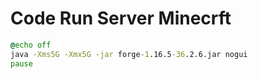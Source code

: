 # Code Run Server Minecrft

```cmd
@echo off
java -Xms5G -Xmx5G -jar forge-1.16.5-36.2.6.jar nogui
pause
```
